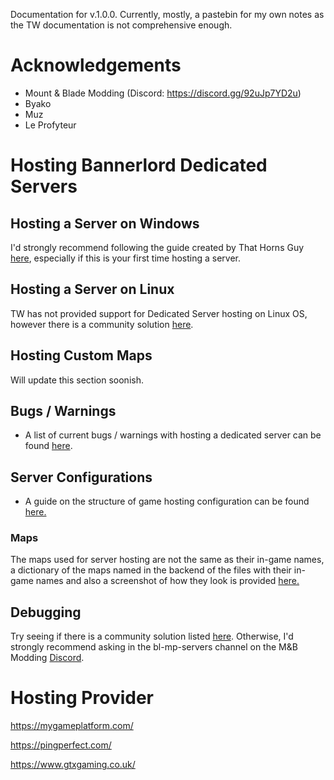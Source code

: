 Documentation for v.1.0.0. Currently, mostly, a pastebin for my own notes as the TW documentation is not comprehensive enough. 

# Acknowledgements 
- Mount & Blade Modding (Discord: https://discord.gg/92uJp7YD2u) 
- Byako 
- Muz 
- Le Profyteur 

# Hosting Bannerlord Dedicated Servers

## Hosting a Server on Windows 
I'd strongly recommend following the guide created by That Horns Guy [here](https://youtu.be/9Hvuz12Bfzg), especially if this is your first time hosting a server. 

## Hosting a Server on Linux 
TW has not provided support for Dedicated Server hosting on Linux OS, however there is a community solution [here](https://forums.taleworlds.com/index.php?threads/guide-dedicated-server-on-linux.454799/).

## Hosting Custom Maps
Will update this section soonish. 

## Bugs / Warnings
- A list of current bugs / warnings with hosting a dedicated server can be found [here](https://forums.taleworlds.com/index.php?threads/hosting-a-dedicated-server-back-end-problems.454786).

## Server Configurations
- A guide on the structure of game hosting configuration can be found [here.](https://github.com/Bannerlord-Community/bannerlord_documentation/blob/main/server_config.md)

### Maps

The maps used for server hosting are not the same as their in-game
names, a dictionary of the maps named in the backend of the files with their in-game names and also a screenshot of how they look is provided [here.](https://github.com/Bannerlord-Community/bannerlord_documentation/blob/main/map_dictionary.md)

## Debugging 
Try seeing if there is a community solution listed [here](https://forums.taleworlds.com/index.php?threads/hosting-a-dedicated-server-back-end-problems.454786/). Otherwise, I'd strongly recommend asking in the bl-mp-servers channel on the M&B Modding [Discord](https://discord.gg/92uJp7YD2u). 

# Hosting Provider

https://mygameplatform.com/

https://pingperfect.com/

https://www.gtxgaming.co.uk/
